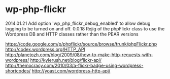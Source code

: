 wp-php-flickr
=============


2014.01.21	Add option 'wp_php_flickr_debug_enabled' to allow debug logging to be turned on and off.
0.0.18		Rejig of the phpFlickr class to use the Wordpress DB and HTTP classes rather than the PEAR versions

https://code.google.com/p/phpflickr/source/browse/trunk/phpFlickr.php
http://codex.wordpress.org/HTTP_API
http://planetozh.com/blog/2009/08/how-to-make-http-requests-with-wordpress/
http://kylerush.net/blog/flickr-api/
http://themocracy.com/2010/03/a-flickr-badge-using-wordpress-shortcodes/
http://yoast.com/wordpress-http-api/
